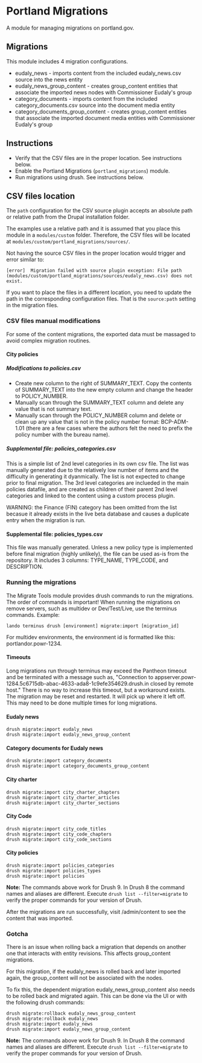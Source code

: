 # Portland Migrations

A module for managing migrations on portland.gov.

## Migrations

This module includes 4 migration configurations.

- eudaly_news - imports content from the included eudaly_news.csv source into the news entity
- eudaly_news_group_content - creates group_content entities that associate the imported news nodes with Commissioner Eudaly's group
- category_documents - imports content from the included category_documents.csv source into the document media entity
- category_documents_group_content - creates group_content entities that associate the imported document media entities with Commissioner Eudaly's group

## Instructions

- Verify that the CSV files are in the proper location. See instructions below.
- Enable the Portland Migrations (`portland_migrations`) module.
- Run migrations using drush. See instructions below.

## CSV files location

The `path` configuration for the CSV source plugin accepts an absolute path or relative path from the Drupal installation folder.

The examples use a relative path and it is assumed that you place this module in a `modules/custom` folder. Therefore, the CSV files will be located at `modules/custom/portland_migrations/sources/`.

Not having the source CSV files in the proper location would trigger and error similar to:

```
[error]  Migration failed with source plugin exception: File path (modules/custom/portland_migrations/sources/eudaly_news.csv) does not exist.
```

If you want to place the files in a different location, you need to update the path in the corresponding configuration files. That is the `source:path` setting in the migration files.

### CSV files manual modifications

For some of the content migrations, the exported data must be massaged to avoid complex migration routines.

#### City policies

##### Modifications to policies.csv

* Create new column to the right of SUMMARY_TEXT. Copy the contents of SUMMARY_TEXT into the new empty column and change the header to POLICY_NUMBER.
* Manually scan through the SUMMARY_TEXT column and delete any value that is not summary text.
* Manually scan through the POLICY_NUMBER column and delete or clean up any value that is not in the policy number format: BCP-ADM-1.01 (there are a few cases where the authors felt the need to prefix the policy number with the bureau name).

##### Supplemental file: policies_categories.csv

This is a simple list of 2nd level categories in its own csv file. The list was manually generated due to the relatively low number of items and the
difficulty in generating it dyanmically. The list is not expected to change prior to final migration. The 3rd level categories are inclueded in the
main policies datafile, and are created as children of their parent 2nd level categories and linked to the content using a custom process plugin.

WARNING: the Finance (FIN) category has been omitted from the list becasue it already exists in the live beta database and causes a duplicate entry
when the migration is run.

#### Supplemental file: policies_types.csv

This file was manually generated. Unless a new policy type is implemented before final migration (highly unlikely), the file can be used as-is from the repository.
It includes 3 columns: TYPE_NAME, TYPE_CODE, and DESCRIPTION.

### Running the migrations

The Migrate Tools module provides drush commands to run the migrations. The order of commands is important! When running the migrations on remove servers, such as multidev or Dev/Test/Live, use the terminus commands. Example:

```
lando terminus drush [environment] migrate:import [migration_id]
```

For multidev environments, the environment id is formatted like this: portlandor.powr-1234.

#### Timeouts

Long migrations run through terminus may exceed the Pantheon timeout and be terminated with a message such as, "Connection to appserver.powr-1284.5c6715db-abac-4633-ada8-1c9efe354629.drush.in closed by remote host." There is no way to increase this timeout, but a workaround exists. The migration may be reset and restarted. It will pick up where it left off. This may need to be done multiple times for long migrations.


#### Eudaly news

```
drush migrate:import eudaly_news
drush migrate:import eudaly_news_group_content
```

#### Category documents for Eudaly news

```
drush migrate:import category_documents
drush migrate:import category_documents_group_content
```

#### City charter

```
drush migrate:import city_charter_chapters
drush migrate:import city_charter_articles
drush migrate:import city_charter_sections
```

#### City Code

```
drush migrate:import city_code_titles
drush migrate:import city_code_chapters
drush migrate:import city_code_sections
```

#### City policies

```
drush migrate:import policies_categories
drush migrate:import policies_types
drush migrate:import policies
```


**Note:** The commands above work for Drush 9. In Drush 8 the command names and aliases are different. Execute `drush list --filter=migrate` to verify the proper commands for your version of Drush.

After the migrations are run successfully, visit /admin/content to see the content that was imported.

### Gotcha

There is an issue when rolling back a migration that depends on another one that interacts with entity revisions. This affects group_content migrations.

For this migration, if the eudaly_news is rolled back and later imported again, the group_content will not be associated with the nodes.

To fix this, the dependent migration eudaly_news_group_content also needs to be rolled back and migrated again. This can be done via the UI or with the following drush commands:

```
drush migrate:rollback eudaly_news_group_content
drush migrate:rollback eudaly_news
drush migrate:import eudaly_news
drush migrate:import eudaly_news_group_content
```

**Note:** The commands above work for Drush 9. In Drush 8 the command names and aliases are different. Execute `drush list --filter=migrate` to verify the proper commands for your version of Drush.
